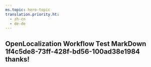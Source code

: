 ```yaml
---
ms.topic: hero-topic
translation.priority.ht: 
  - zh-cn
  - de-de
---
```

## OpenLocalization Workflow Test MarkDown 1f4c5de8-73ff-428f-bd56-100ad38e1984 thanks!

